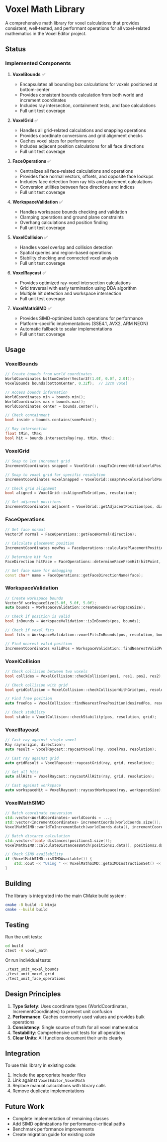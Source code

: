 # Voxel Math Library

A comprehensive math library for voxel calculations that provides consistent, well-tested, and performant operations for all voxel-related mathematics in the Voxel Editor project.

## Status

### Implemented Components

1. **VoxelBounds** ✅
   - Encapsulates all bounding box calculations for voxels positioned at bottom-center
   - Provides consistent bounds calculation from both world and increment coordinates
   - Includes ray intersection, containment tests, and face calculations
   - Full unit test coverage

2. **VoxelGrid** ✅
   - Handles all grid-related calculations and snapping operations
   - Provides coordinate conversions and grid alignment checks
   - Caches voxel sizes for performance
   - Includes adjacent position calculations for all face directions
   - Full unit test coverage

3. **FaceOperations** ✅
   - Centralizes all face-related calculations and operations
   - Provides face normal vectors, offsets, and opposite face lookups
   - Includes face detection from ray hits and placement calculations
   - Conversion utilities between face directions and indices
   - Full unit test coverage

4. **WorkspaceValidation** ✅
   - Handles workspace bounds checking and validation
   - Clamping operations and ground plane constraints
   - Overhang calculations and position finding
   - Full unit test coverage

5. **VoxelCollision** ✅
   - Handles voxel overlap and collision detection
   - Spatial queries and region-based operations
   - Stability checking and connected voxel analysis
   - Full unit test coverage

6. **VoxelRaycast** ✅
   - Provides optimized ray-voxel intersection calculations
   - Grid traversal with early termination using DDA algorithm
   - Multiple hit detection and workspace intersection
   - Full unit test coverage

7. **VoxelMathSIMD** ✅
   - Provides SIMD-optimized batch operations for performance
   - Platform-specific implementations (SSE4.1, AVX2, ARM NEON)
   - Automatic fallback to scalar implementations
   - Full unit test coverage

## Usage

### VoxelBounds
```cpp
// Create bounds from world coordinates
WorldCoordinates bottomCenter(Vector3f(1.0f, 0.0f, 2.0f));
VoxelBounds bounds(bottomCenter, 0.32f);  // 32cm voxel

// Access bounds information
WorldCoordinates min = bounds.min();
WorldCoordinates max = bounds.max();
WorldCoordinates center = bounds.center();

// Check containment
bool inside = bounds.contains(somePoint);

// Ray intersection
float tMin, tMax;
bool hit = bounds.intersectsRay(ray, tMin, tMax);
```

### VoxelGrid
```cpp
// Snap to 1cm increment grid
IncrementCoordinates snapped = VoxelGrid::snapToIncrementGrid(worldPos);

// Snap to voxel grid for specific resolution
IncrementCoordinates voxelSnapped = VoxelGrid::snapToVoxelGrid(worldPos, resolution);

// Check grid alignment
bool aligned = VoxelGrid::isAlignedToGrid(pos, resolution);

// Get adjacent positions
IncrementCoordinates adjacent = VoxelGrid::getAdjacentPosition(pos, direction, resolution);
```

### FaceOperations
```cpp
// Get face normal
Vector3f normal = FaceOperations::getFaceNormal(direction);

// Calculate placement position
IncrementCoordinates newPos = FaceOperations::calculatePlacementPosition(voxelPos, face, resolution);

// Determine hit face
FaceDirection hitFace = FaceOperations::determineFaceFromHit(hitPoint, voxelBounds);

// Get face name for debugging
const char* name = FaceOperations::getFaceDirectionName(face);
```

### WorkspaceValidation
```cpp
// Create workspace bounds
Vector3f workspaceSize(5.0f, 5.0f, 5.0f);
auto bounds = WorkspaceValidation::createBounds(workspaceSize);

// Check if position is valid
bool inBounds = WorkspaceValidation::isInBounds(pos, bounds);

// Check if voxel fits
bool fits = WorkspaceValidation::voxelFitsInBounds(pos, resolution, bounds);

// Find nearest valid position
IncrementCoordinates validPos = WorkspaceValidation::findNearestValidPosition(pos, resolution, bounds);
```

### VoxelCollision
```cpp
// Check collision between two voxels
bool collides = VoxelCollision::checkCollision(pos1, res1, pos2, res2);

// Check collision with grid
bool gridCollision = VoxelCollision::checkCollisionWithGrid(pos, resolution, grid);

// Find free position
auto freePos = VoxelCollision::findNearestFreePosition(desiredPos, resolution, grid);

// Check stability
bool stable = VoxelCollision::checkStability(pos, resolution, grid);
```

### VoxelRaycast
```cpp
// Cast ray against single voxel
Ray ray(origin, direction);
auto result = VoxelRaycast::raycastVoxel(ray, voxelPos, resolution);

// Cast ray against grid
auto gridResult = VoxelRaycast::raycastGrid(ray, grid, resolution);

// Get all hits
auto allHits = VoxelRaycast::raycastAllHits(ray, grid, resolution);

// Cast against workspace
auto workspaceHit = VoxelRaycast::raycastWorkspace(ray, workspaceSize);
```

### VoxelMathSIMD
```cpp
// Batch coordinate conversion
std::vector<WorldCoordinates> worldCoords = ...;
std::vector<IncrementCoordinates> incrementCoords(worldCoords.size());
VoxelMathSIMD::worldToIncrementBatch(worldCoords.data(), incrementCoords.data(), worldCoords.size());

// Batch distance calculation
std::vector<float> distances(positions1.size());
VoxelMathSIMD::calculateDistancesBatch(positions1.data(), positions2.data(), distances.data(), positions1.size());

// Check SIMD availability
if (VoxelMathSIMD::isSIMDAvailable()) {
    std::cout << "Using " << VoxelMathSIMD::getSIMDInstructionSet() << std::endl;
}
```

## Building

The library is integrated into the main CMake build system:

```bash
cmake -B build -G Ninja
cmake --build build
```

## Testing

Run the unit tests:

```bash
cd build
ctest -R voxel_math
```

Or run individual tests:
```bash
./test_unit_voxel_bounds
./test_unit_voxel_grid  
./test_unit_face_operations
```

## Design Principles

1. **Type Safety**: Uses coordinate types (WorldCoordinates, IncrementCoordinates) to prevent unit confusion
2. **Performance**: Caches commonly used values and provides bulk operations
3. **Consistency**: Single source of truth for all voxel mathematics
4. **Testability**: Comprehensive unit tests for all operations
5. **Clear Units**: All functions document their units clearly

## Integration

To use this library in existing code:

1. Include the appropriate header files
2. Link against `VoxelEditor_VoxelMath`
3. Replace manual calculations with library calls
4. Remove duplicate implementations

## Future Work

- Complete implementation of remaining classes
- Add SIMD optimizations for performance-critical paths
- Benchmark performance improvements
- Create migration guide for existing code